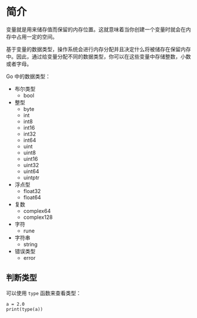 # 简介

变量就是用来储存值而保留的内存位置。这就意味着当你创建一个变量时就会在内存中占用一定的空间。

基于变量的数据类型，操作系统会进行内存分配并且决定什么将被储存在保留内存中。因此，通过给变量分配不同的数据类型，你可以在这些变量中存储整数，小数或者字母。

Go 中的数据类型：

- 布尔类型
  - bool
- 整型
  - byte
  - int
  - int8
  - int16
  - int32
  - int64
  - uint
  - uint8
  - uint16
  - uint32
  - uint64
  - uintptr
- 浮点型
  - float32
  - float64
- 复数
  - complex64
  - complex128
- 字符
  - rune
- 字符串
  - string
- 错误类型
  - error

## 判断类型

可以使用 `type` 函数来查看类型：

```python3
a = 2.0
print(type(a))
```
